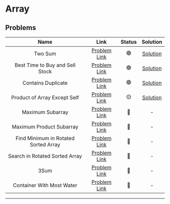 # Array

## Problems

| Name | Link | Status | Solution |
|:-:|:-:|:-:|:-:|
| Two Sum  | [Problem Link](https://leetcode.com/problems/two-sum/) |  :green_circle: | [Solution](./two-sum.md) |
| Best Time to Buy and Sell Stock  | [Problem Link](https://leetcode.com/problems/best-time-to-buy-and-sell-stock/) |  :green_circle: | [Solution](./best-time-to-buy-and-sell-stock.md) |
| Contains Duplicate  | [Problem Link](https://leetcode.com/problems/contains-duplicate/) |  :green_circle: | [Solution](./contains-duplicate.md) |
| Product of Array Except Self  | [Problem Link](https://leetcode.com/problems/product-of-array-except-self/) |  :yellow_circle: | [Solution](./product-of-array-except-self.md) |
| Maximum Subarray  | [Problem Link](https://leetcode.com/problems/maximum-subarray/) |  :red_circle: | - |
| Maximum Product Subarray  | [Problem Link](https://leetcode.com/problems/maximum-product-subarray/) |  :red_circle: | - |
| Find Minimum in Rotated Sorted Array  | [Problem Link](https://leetcode.com/problems/find-minimum-in-rotated-sorted-array/) |  :red_circle: | - |
| Search in Rotated Sorted Array  | [Problem Link](https://leetcode.com/problems/search-in-rotated-sorted-array/) |  :red_circle: | - |
| 3Sum  | [Problem Link](https://leetcode.com/problems/3sum/) |  :red_circle: | - |
| Container With Most Water  | [Problem Link](https://leetcode.com/problems/container-with-most-water/) |  :red_circle: | - |

---
